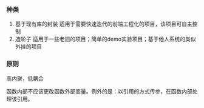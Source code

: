 ### 种类
1. 基于现有库的封装
		适用于需要快速迭代的前端工程化的项目，该项目可自主控制
2. 造轮子
		适用于一些老旧的项目；简单的demo实验项目；基于他人系统的类似外挂的项目
		
### 原则
高内聚，低耦合

函数内部不应该更改函数外部变量。例外的是：以引用的方式传参，在函数内部处理该引用。

